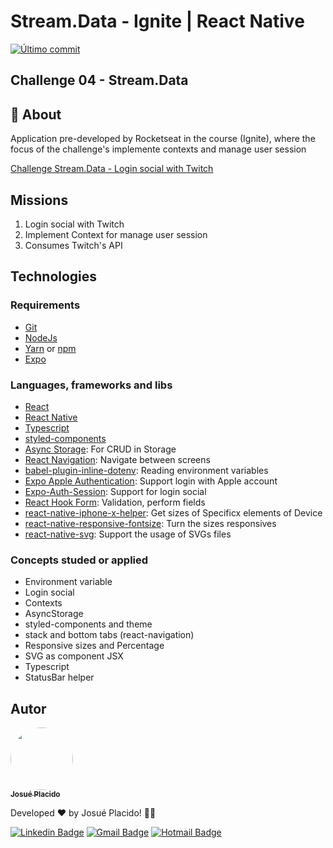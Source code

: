 # Stream.Data - Ignite | React Native

<a href="https://github.com/JosuePlacido/nlw-03/commits/master">
	<img alt="Último commit" src="https://img.shields.io/static/v1?label=last update&	message=29/05/2022&color=green&style=flat"/>
</a>

## Challenge 04 - Stream.Data

## :page_with_curl: About <a id = "sobre"></a>

Application pre-developed by Rocketseat in the course (Ignite), where the focus of the challenge's implemente contexts and manage user session

[Challenge Stream.Data - Login social with Twitch](https://efficient-sloth-d85.notion.site/Desafio-02-Login-social-com-a-Twitch-df08c41b20644d4b87bee2eaac131ddc)

## Missions

1. Login social with Twitch
1. Implement Context for manage user session
1. Consumes Twitch's API

## Technologies <a id="tecs"></a>

### Requirements

-   [Git](https://git-scm.com)
-   [NodeJs](https://nodejs.org/en/)
-   [Yarn](https://yarnpkg.com/) or [npm](https://www.npmjs.com/)
-   [Expo](https://expo.dev/)

### Languages, frameworks and libs

-   [React](https://reactjs.org/)
-   [React Native](https://reactnative.dev/)
-   [Typescript](https://www.typescriptlang.org/)
-   [styled-components](https://styled-components.com/)
-   [Async Storage](https://react-native-async-storage.github.io/async-storage/): For CRUD in Storage
-   [React Navigation](https://reactnavigation.org/): Navigate between screens
-   [babel-plugin-inline-dotenv](https://github.com/brysgo/babel-plugin-inline-dotenv): Reading environment variables
-   [Expo Apple Authentication](https://docs.expo.dev/versions/latest/sdk/apple-authentication/): Support login with Apple account
-   [Expo-Auth-Session](https://docs.expo.dev/versions/latest/sdk/auth-session/): Support for login social
-   [React Hook Form](https://react-hook-form.com/): Validation, perform fields
-   [react-native-iphone-x-helper](https://npm.io/package/react-native-iphone-x-helper): Get sizes of Specificx elements of Device
-   [react-native-responsive-fontsize](https://github.com/heyman333/react-native-responsive-fontSize): Turn the sizes responsives
-   [react-native-svg](https://github.com/react-native-svg/react-native-svg): Support the usage of SVGs files

### Concepts studed or applied

-   Environment variable
-   Login social
-   Contexts
-   AsyncStorage
-   styled-components and theme
-   stack and bottom tabs (react-navigation)
-   Responsive sizes and Percentage
-   SVG as component JSX
-   Typescript
-   StatusBar helper

## Autor

<a alt="Linkedin" href="https://linkedin/in/josueplacido">
 <img style="border-radius: 50%;" src="https://github.com/josueplacido.png" width="100px;" alt=""/>
 <br />
 <sub><b>Josué Placido</b></sub></a>

Developed ❤️ by Josué Placido! 👋🏽

[![Linkedin Badge](https://img.shields.io/badge/-Josue%20Placido-blue?style=flat-square&logo=Linkedin&logoColor=white&link=https://www.linkedin.com/in/josueplacido/)](https://www.linkedin.com/in/josueplacido/)
[![Gmail Badge](https://img.shields.io/badge/-juplacido.jnr@gmail.com-c14438?style=flat-square&logo=Gmail&logoColor=white&link=mailto:juplacido.jnr@gmail.com)](mailto:juplacido.jnr@gmail.com)
[![Hotmail Badge](https://img.shields.io/badge/-ozzyplacidojunior@hotmail.com-blue?style=flat-square&logo=microsoft&link=mailto:ozzyplacidojunior@hotmail.com)](mailto:ozzyplacidojunior@hotmail.com)
